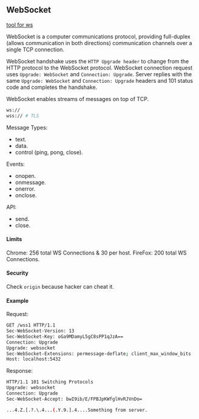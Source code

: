 WebSocket
-

[tool for ws](https://github.com/zaproxy/zaproxy)

WebSocket is a computer communications protocol,
providing full-duplex (allows communication in both directions) communication channels
over a single TCP connection.

WebSocket handshake uses the `HTTP Upgrade header`
to change from the HTTP protocol to the WebSocket protocol.
WebSocket connection request uses `Upgrade: WebSocket` and `Connection: Upgrade`.
Server replies with the same `Upgrade: WebSocket` and `Connection: Upgrade` headers
and 101 status code and completes the handshake.

WebSocket enables streams of messages on top of TCP.

````sh
ws://
wss:// # TLS
````

Message Types:
* text.
* data.
* control (ping, pong, close).

Events:
* onopen.
* onmessage.
* onerror.
* onclose.

API:
* send.
* close.

#### Limits

Chrome: 256 total WS Connections & 30 per host.
FireFox: 200 total WS Connections.

#### Security

Check `origin` because hacker can cheat it.

#### Example

Request:
````sh
GET /wss1 HTTP/1.1
Sec-WebSocket-Version: 13
Sec-WebSocket-Key: oGa9MDamyL5gC8sPP1qJzA==
Connection: Upgrade
Upgrade: websocket
Sec-WebSocket-Extensions: permessage-deflate; client_max_window_bits
Host: localhost:5432
````

Response:
````sh
HTTP/1.1 101 Switching Protocols
Upgrade: websocket
Connection: Upgrade
Sec-WebSocket-Accept: bwI9ib/E/FPBJpKWfglHvRJVnDo=

...4.Z.[.?.\.4...(.Y.9.].4....Something from server.
````
